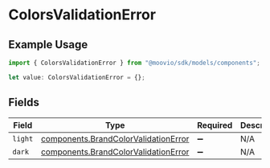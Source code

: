 # ColorsValidationError

## Example Usage

```typescript
import { ColorsValidationError } from "@moovio/sdk/models/components";

let value: ColorsValidationError = {};
```

## Fields

| Field                                                                                        | Type                                                                                         | Required                                                                                     | Description                                                                                  |
| -------------------------------------------------------------------------------------------- | -------------------------------------------------------------------------------------------- | -------------------------------------------------------------------------------------------- | -------------------------------------------------------------------------------------------- |
| `light`                                                                                      | [components.BrandColorValidationError](../../models/components/brandcolorvalidationerror.md) | :heavy_minus_sign:                                                                           | N/A                                                                                          |
| `dark`                                                                                       | [components.BrandColorValidationError](../../models/components/brandcolorvalidationerror.md) | :heavy_minus_sign:                                                                           | N/A                                                                                          |
